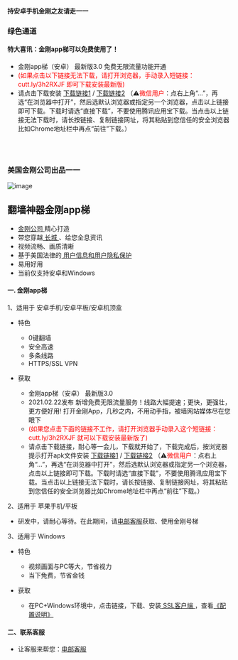 #### 持安卓手机金刚之友请走一一
### 绿色通道

#### 特大喜讯：金刚app梯可以免费使用了！
- 金刚app梯（安卓） 最新版3.0 免费无限流量功能开通
- <font color="red">(如果点击以下链接无法下载，请打开浏览器，手动录入短链接：cutt.ly/3h2RXJF  即可下载安装最新版)</font>
- 请点击下载安装 [下载链接1](https://github.com/a2zitpro/client/releases/download/latest/app-prod-release.apk) / [下载链接2](https://bitbucket.org/kk64/public/downloads/app-prod-release.apk) （⚠️<font color="red">微信用户</font>：点右上角“...”，再选“在浏览器中打开”，然后选默认浏览器或指定另一个浏览器，点击以上链接即可下载。下载时请选“直接下载”，不要使用腾讯应用宝下载。当点击以上链接无法下载时，请长按链接、复制链接网址，将其粘贴到您信任的安全浏览器比如Chrome地址栏中再点“前往”下载。）


<br>
<br>

### 美国金刚公司出品一一

![image](l-w-s-athird.png)

## 翻墙神器金刚app梯
- [ 金刚公司 ](https://github.com/a2zitpro/web/blob/master/LadderFree/kkDictionary/Atozitpro.md)精心打造
- 带您穿越[ 长城 ](https://github.com/a2zitpro/web/blob/master/LadderFree/kkDictionary/TheWallInTheInternet.md)、给您全息资讯
- 视频流畅、画质清晰
- 基于美国法律的[ 用户信息和用户隐私保护 ](https://github.com/a2zitpro/web/blob/master/LadderFree/kkDictionary/KKEnduserContract.md)
- 易用好用
- 当前仅支持安卓和Windows
  
 
#### 一. 金刚app梯
1、适用于 安卓手机/安卓平板/安卓机顶盒

  - 特色
    - 0键翻墙
    - 安全高速 
    - 多条线路 
    - HTTPS/SSL VPN

  - 获取
     - 金刚app梯（安卓） 最新版3.0 
     - 2021.02.22发布 新增免费无限流量服务！线路大幅提速；更快，更强壮，更方便好用! 打开金刚App，几秒之内，不用动手指，被墙网站媒体尽在您眼下
     - <font color="red">(如果您点击下面的链接不工作，请打开浏览器手动录入这个短链接：cutt.ly/3h2RXJF  就可以下载安装最新版了)</font>
     - 请点击下载链接，耐心等一会儿，下载就开始了，下载完成后，按浏览器提示打开apk文件安装 [下载链接1](https://github.com/a2zitpro/client/releases/download/latest/app-prod-release.apk) / [下载链接2](https://bitbucket.org/kk64/public/downloads/app-prod-release.apk) （⚠️<font color="red">微信用户</font>：点右上角“...”，再选“在浏览器中打开”，然后选默认浏览器或指定另一个浏览器，点击以上链接即可下载。下载时请选“直接下载”，不要使用腾讯应用宝下载。当点击以上链接无法下载时，请长按链接、复制链接网址，将其粘贴到您信任的安全浏览器比如Chrome地址栏中再点“前往”下载。）

2、适用于 苹果手机/平板

  - 研发中，请耐心等待。在此期间，请[电邮客服](mailto:cs@a2zitpro.com)获取、使用金刚号梯


3、适用于 Windows

  - 特色
    - 视频画面与PC等大，节省视力
    - 当下免费，节省金钱

  - 获取
    - 在PC+Windows环境中，点击链接，下载、安装[ SSL客户端 ](https://github.com/a2zitpro/web/blob/master/win.md)，查看[《配置说明》](https://github.com/a2zitpro/web/blob/master/win.md)


#### 二、联系客服
- 让客服来帮您：[电邮客服](mailto:cs@a2zitpro.com)

